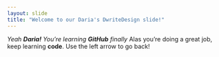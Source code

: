 ```yaml
---
layout: slide
title: "Welcome to our Daria's DwriteDesign slide!"
---
```

*Yeah **Daria!** You’re learning **GitHub** finally*
Alas you’re doing a great job, keep learning __code__. 
Use the left arrow to go back!
